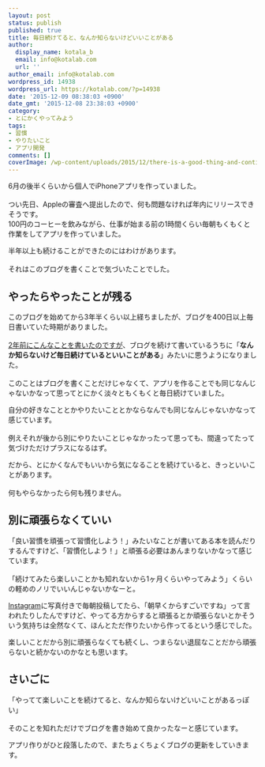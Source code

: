 ```yaml
---
layout: post
status: publish
published: true
title: 毎日続けてると、なんか知らないけどいいことがある
author:
  display_name: kotala_b
  email: info@kotalab.com
  url: ''
author_email: info@kotalab.com
wordpress_id: 14938
wordpress_url: https://kotalab.com/?p=14938
date: '2015-12-09 08:38:03 +0900'
date_gmt: '2015-12-08 23:38:03 +0900'
category:
- とにかくやってみよう
tags:
- 習慣
- やりたいこと
- アプリ開発
comments: []
coverImage: /wp-content/uploads/2015/12/there-is-a-good-thing-and-continue_20151209-780x585.jpg
---
```

<p>6月の後半くらいから個人でiPhoneアプリを作っていました。<br><br />
つい先日、Appleの審査へ提出したので、何も問題なければ年内にリリースできそうです。<br />
100円のコーヒーを飲みながら、仕事が始まる前の1時間くらい毎朝もくもくと作業をしてアプリを作っていました。</p>
<p>半年以上も続けることができたのにはわけがあります。<br><br />
それはこのブログを書くことで気づいたことでした。</p>
<!--more-->
<h2>やったらやったことが残る</h2>
<p>このブログを始めてから3年半くらい以上経ちましたが、ブログを400日以上毎日書いていた時期がありました。<br><br />
<a href="/second-anivarsary">2年前にこんなことを書いたのですが</a>、ブログを続けて書いているうちに「<strong>なんか知らないけど毎日続けているといいことがある</strong>」みたいに思うようになりました。<br><br />
このことはブログを書くことだけじゃなくて、アプリを作ることでも同じなんじゃないかなって思ってとにかく淡々ともくもくと毎日続けていました。  </p>
<p>自分の好きなこととかやりたいこととかならなんでも同じなんじゃないかなって感じています。<br><br />
例えそれが後から別にやりたいことじゃなかったって思っても、間違ってたって気づけただけプラスになるはず。</p>
<p>だから、とにかくなんでもいいから気になることを続けていると、きっといいことがあります。<br><br />
何もやらなかったら何も残りません。</p>
<h2>別に頑張らなくていい</h2>
<p>「良い習慣を頑張って習慣化しよう！」みたいなことが書いてある本を読んだりするんですけど、「習慣化しよう！」と頑張る必要はあんまりないかなって感じています。<br><br />
「続けてみたら楽しいことかも知れないから1ヶ月くらいやってみよう」くらいの軽めのノリでいいんじゃないかなーと。  </p>
<p><a href="https://www.instagram.com/tetsuyakotala/" target="_blank">Instagram</a>に写真付きで毎朝投稿してたら、「朝早くからすごいですね」って言われたりしたんですけど、やってる方からすると頑張るとか頑張らないとかそういう気持ちは全然なくて、ほんとただ作りたいから作ってるという感じでした。</p>
<p>楽しいことだから別に頑張らなくても続くし、つまらない退屈なことだから頑張らないと続かないのかなとも思います。</p>
<h2>さいごに</h2>
<p>「やってて楽しいことを続けてると、なんか知らないけどいいことがあるっぽい」<br><br />
そのことを知れただけでブログを書き始めて良かったなーと感じています。</p>
<p>アプリ作りがひと段落したので、またちょくちょくブログの更新をしていきます。</p>
